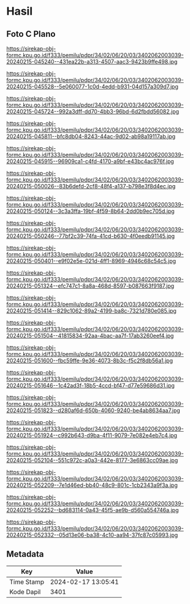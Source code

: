 # Hasil

## Foto C Plano

https://sirekap-obj-formc.kpu.go.id/f333/pemilu/pdpr/34/02/06/20/03/3402062003039-20240215-045240--431ea22b-a313-4507-aac3-9423b9ffe498.jpg

https://sirekap-obj-formc.kpu.go.id/f333/pemilu/pdpr/34/02/06/20/03/3402062003039-20240215-045528--5e060077-1c0d-4edd-b931-04d157a309d7.jpg

https://sirekap-obj-formc.kpu.go.id/f333/pemilu/pdpr/34/02/06/20/03/3402062003039-20240215-045724--992a3dff-dd70-4bb3-96bd-6d2fbdd56082.jpg

https://sirekap-obj-formc.kpu.go.id/f333/pemilu/pdpr/34/02/06/20/03/3402062003039-20240215-045811--bfc8db04-8243-44ac-9d02-ab98a19117ab.jpg

https://sirekap-obj-formc.kpu.go.id/f333/pemilu/pdpr/34/02/06/20/03/3402062003039-20240215-045915--96909ca1-c4fd-4170-a9bf-e43bc4ac976f.jpg

https://sirekap-obj-formc.kpu.go.id/f333/pemilu/pdpr/34/02/06/20/03/3402062003039-20240215-050026--83b6defd-2cf8-48f4-a137-b798e3f8d4ec.jpg

https://sirekap-obj-formc.kpu.go.id/f333/pemilu/pdpr/34/02/06/20/03/3402062003039-20240215-050124--3c3a3ffa-19bf-4f59-8b64-2dd0b9ec705d.jpg

https://sirekap-obj-formc.kpu.go.id/f333/pemilu/pdpr/34/02/06/20/03/3402062003039-20240215-050246--77bf2c39-74fa-41cd-b630-4f0eedb91145.jpg

https://sirekap-obj-formc.kpu.go.id/f333/pemilu/pdpr/34/02/06/20/03/3402062003039-20240215-050401--e9f02e5e-021d-4ff1-8969-4946c68c54c5.jpg

https://sirekap-obj-formc.kpu.go.id/f333/pemilu/pdpr/34/02/06/20/03/3402062003039-20240215-051324--efc747c1-8a8a-468d-8597-b087663f9187.jpg

https://sirekap-obj-formc.kpu.go.id/f333/pemilu/pdpr/34/02/06/20/03/3402062003039-20240215-051414--829c1062-89a2-4199-ba8c-7321d780e085.jpg

https://sirekap-obj-formc.kpu.go.id/f333/pemilu/pdpr/34/02/06/20/03/3402062003039-20240215-051504--41815834-92aa-4bac-aa7f-17ab3260eef4.jpg

https://sirekap-obj-formc.kpu.go.id/f333/pemilu/pdpr/34/02/06/20/03/3402062003039-20240215-051600--fbc59ffe-9e36-4073-8b3c-f5c2f8db56a1.jpg

https://sirekap-obj-formc.kpu.go.id/f333/pemilu/pdpr/34/02/06/20/03/3402062003039-20240215-051646--1c42ad3f-18b5-4ccd-bf47-d77e59686d31.jpg

https://sirekap-obj-formc.kpu.go.id/f333/pemilu/pdpr/34/02/06/20/03/3402062003039-20240215-051823--d280af6d-650b-4060-9240-be4ab8634aa7.jpg

https://sirekap-obj-formc.kpu.go.id/f333/pemilu/pdpr/34/02/06/20/03/3402062003039-20240215-051924--c992b643-d9ba-4f11-9079-7e082e4eb7c4.jpg

https://sirekap-obj-formc.kpu.go.id/f333/pemilu/pdpr/34/02/06/20/03/3402062003039-20240215-052104--551c972c-a0a3-442e-8177-3e6863cc09ae.jpg

https://sirekap-obj-formc.kpu.go.id/f333/pemilu/pdpr/34/02/06/20/03/3402062003039-20240215-052209--7e1d46ed-bb40-48c9-801c-1cb2343a9f3a.jpg

https://sirekap-obj-formc.kpu.go.id/f333/pemilu/pdpr/34/02/06/20/03/3402062003039-20240215-052252--bd683114-0a43-45f5-ae9b-d560a554746a.jpg

https://sirekap-obj-formc.kpu.go.id/f333/pemilu/pdpr/34/02/06/20/03/3402062003039-20240215-052332--05d13e06-ba38-4c10-aa94-37fc87c05993.jpg


## Metadata

| Key        | Value               |
| ---------- | ------------------- |
| Time Stamp | 2024-02-17 13:05:41 |
| Kode Dapil | 3401                |




